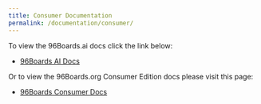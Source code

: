 ```yaml
---
title: Consumer Documentation
permalink: /documentation/consumer/
---
```

To view the 96Boards.ai docs click the link below:
- [96Boards AI Docs](https://www.96boards.org/documentation/)

Or to view the 96Boards.org Consumer Edition docs please visit this page:
- [96Boards Consumer Docs](https://www.96boards.org/documentation/consumer/)



